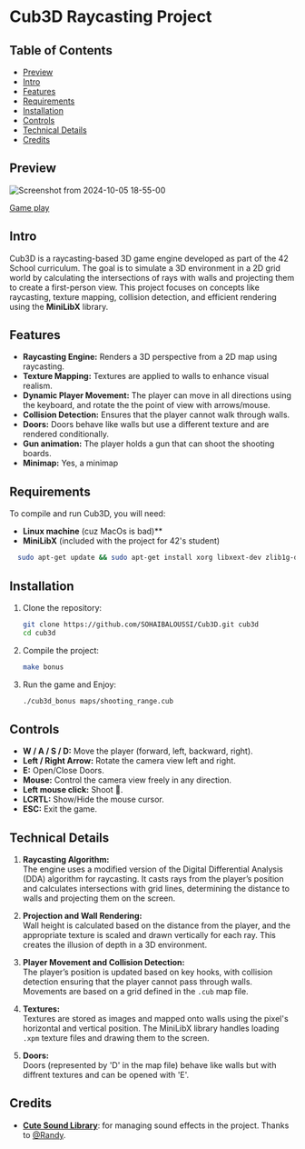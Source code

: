 
# Cub3D Raycasting Project

## Table of Contents
- [Preview](#preview)
- [Intro](#intro)
- [Features](#features)
- [Requirements](#requirements)
- [Installation](#installation)
- [Controls](#controls)
- [Technical Details](#technical-details)
- [Credits](#credits)

## Preview
![Screenshot from 2024-10-05 18-55-00](https://github.com/user-attachments/assets/d1b3622f-3a0f-49e4-af47-6d35cd70d1d3)

[Game play](https://github.com/user-attachments/assets/a4526cd7-8b1e-4c9f-9041-3cfac03ad381)

## Intro
Cub3D is a raycasting-based 3D game engine developed as part of the 42 School curriculum. The goal is to simulate a 3D environment in a 2D grid world by calculating the intersections of rays with walls and projecting them to create a first-person view. This project focuses on concepts like raycasting, texture mapping, collision detection, and efficient rendering using the **MiniLibX** library.

## Features
- **Raycasting Engine:** Renders a 3D perspective from a 2D map using raycasting.
- **Texture Mapping:** Textures are applied to walls to enhance visual realism.
- **Dynamic Player Movement:** The player can move in all directions using the keyboard, and rotate the the point of view with arrows/mouse.
- **Collision Detection:** Ensures that the player cannot walk through walls.
- **Doors:** Doors behave like walls but use a different texture and are rendered conditionally.
- **Gun animation:** The player holds a gun that can shoot the shooting boards.
- **Minimap:** Yes, a minimap

## Requirements
To compile and run Cub3D, you will need:
- **Linux machine** (cuz MacOs is bad)**
- **MiniLibX** (included with the project for 42's student)
```bash
  sudo apt-get update && sudo apt-get install xorg libxext-dev zlib1g-dev libbsd-dev
```
## Installation

1. Clone the repository:
   ```bash
   git clone https://github.com/SOHAIBALOUSSI/Cub3D.git cub3d
   cd cub3d
   ```

2. Compile the project:
   ```bash
   make bonus
   ```

3. Run the game and Enjoy:
   ```bash
   ./cub3d_bonus maps/shooting_range.cub
   ```

## Controls
- **W / A / S / D:** Move the player (forward, left, backward, right).
- **Left / Right Arrow:** Rotate the camera view left and right.
- **E:** Open/Close Doors.
- **Mouse:** Control the camera view freely in any direction.
- **Left mouse click:** Shoot 🔫.
- **LCRTL:** Show/Hide the mouse cursor.
- **ESC:** Exit the game.

## Technical Details

1. **Raycasting Algorithm:**  
   The engine uses a modified version of the Digital Differential Analysis (DDA) algorithm for raycasting. It casts rays from the player’s position and calculates intersections with grid lines, determining the distance to walls and projecting them on the screen.

2. **Projection and Wall Rendering:**  
   Wall height is calculated based on the distance from the player, and the appropriate texture is scaled and drawn vertically for each ray. This creates the illusion of depth in a 3D environment.

3. **Player Movement and Collision Detection:**  
   The player’s position is updated based on key hooks, with collision detection ensuring that the player cannot pass through walls. Movements are based on a grid defined in the `.cub` map file.

4. **Textures:**  
   Textures are stored as images and mapped onto walls using the pixel's horizontal and vertical position. The MiniLibX library handles loading `.xpm` texture files and drawing them to the screen.

5. **Doors:**  
   Doors (represented by 'D' in the map file) behave like walls but with diffrent textures and can be opened with 'E'.

## Credits
- [**Cute Sound Library**](https://github.com/RandyGaul/cute_headers/blob/master/cute_sound.h): for managing sound effects in the project. Thanks to [@Randy](https://github.com/RandyGaul).
